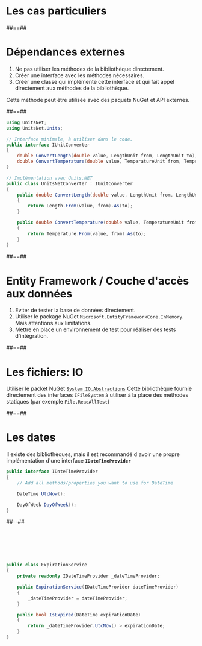 <!-- .slide: class="transition-bg-sfeir-2" -->

# Les cas particuliers

##==##

# Dépendances externes

1. Ne pas utiliser les méthodes de la bibliothèque directement.
2. Créer une interface avec les méthodes nécessaires.
3. Créer une classe qui implémente cette interface et qui fait appel directement aux méthodes de la bibliothèque.

Cette méthode peut être utilisée avec des paquets NuGet et API externes.

##==##

<!-- .slide: class="with-code max-height" -->

```csharp
using UnitsNet;
using UnitsNet.Units;

// Interface minimale, à utiliser dans le code.
public interface IUnitConverter
{
    double ConvertLength(double value, LengthUnit from, LengthUnit to);
    double ConvertTemperature(double value, TemperatureUnit from, TemperatureUnit to);
}

// Implémentation avec Units.NET
public class UnitsNetConverter : IUnitConverter
{
    public double ConvertLength(double value, LengthUnit from, LengthUnit to)
    {
        return Length.From(value, from).As(to);
    }

    public double ConvertTemperature(double value, TemperatureUnit from, TemperatureUnit to)
    {
        return Temperature.From(value, from).As(to);
    }
}
```

##==##

# Entity Framework / Couche d'accès aux données

1. Eviter de tester la base de données directement.
2. Utiliser le package NuGet `Microsoft.EntityFrameworkCore.InMemory`. Mais attentions aux limitations.
3. Mettre en place un environnement de test pour réaliser des tests d'intégration.

##==##

# Les fichiers: IO

Utiliser le packet NuGet [`System.IO.Abstractions`](https://github.com/TestableIO/System.IO.Abstractions)
Cette bibliothèque fournie directement des interfaces `IFileSystem` à utiliser à la place des méthodes statiques (par exemple `File.ReadAllTest`)

##==##

<!-- .slide: class="two-column with-code" -->

# Les dates

Il existe des bibliothèques, mais il est recommandé d'avoir une propre implémentation d'une interface **`IDateTimeProvider`**

```csharp
public interface IDateTimeProvider
{
    // Add all methods/properties you want to use for DateTime

    DateTime UtcNow();

    DayOfWeek DayOfWeek();
}
```

##--##
<br><br><br><br><br><br>

```csharp
public class ExpirationService
{
    private readonly IDateTimeProvider _dateTimeProvider;

    public ExpirationService(IDateTimeProvider dateTimeProvider)
    {
        _dateTimeProvider = dateTimeProvider;
    }

    public bool IsExpired(DateTime expirationDate)
    {
        return _dateTimeProvider.UtcNow() > expirationDate;
    }
}
```
